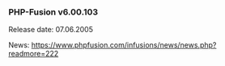 ### PHP-Fusion v6.00.103
Release date: 07.06.2005

News: https://www.phpfusion.com/infusions/news/news.php?readmore=222
